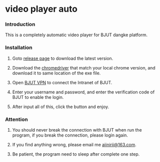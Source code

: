 # video player auto

### Introduction 

This is a completely automatic video player for BJUT dangke platform.

### Installation

1. Goto [release page](https://github.com/AIINIRII/video_player_auto/releases) to download the latest version.

2. Download the [chromedriver](https://chromedriver.chromium.org/downloads) that match your local chrome version, and download it to same location of the exe file.

2. Open [BJUT VPN](https://vpn.bjut.edu.cn/) to connect the Intranet of BJUT.

3. Enter your username and password, and enter the verification code of BJUT to enable the login.

5. After input all of this, click the button and enjoy.

### Attention

1. You should never break the connection with BJUT when run the program, if you break the connection, please login again.

2. If you find anything wrong, please email me aiinirii@163.com.

3. Be patient, the program need to sleep after complete one step.